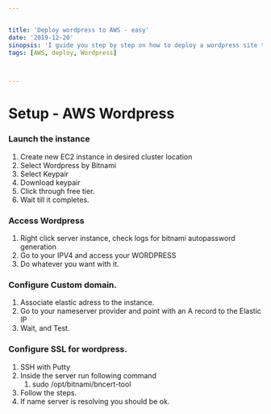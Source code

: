 ```yaml
---


title: 'Deploy wordpress to AWS - easy'
date: '2019-12-20'
sinopsis: 'I guide you step by step on how to deploy a wordpress site to aws'
tags: [AWS, deploy, Wordpress]



---
```



# Setup - AWS Wordpress

### Launch the instance
1. Create new EC2 instance in desired cluster location
2. Select Wordpress by Bitnami
3. Select Keypair
4. Download keypair
5. Click through free tier.
6. Wait till it completes.

### Access Wordpress
1. Right click server instance, check logs for bitnami autopassword generation
2. Go to your IPV4 and access your WORDPRESS
3. Do whatever you want with it.

### Configure Custom domain.
1. Associate elastic adress to the instance.
2. Go to your nameserver provider and point with an A record to the Elastic IP
3. Wait, and Test.

### Configure SSL for wordpress.
1. SSH with Putty
2. Inside the server run following command
   1. sudo /opt/bitnami/bncert-tool
3. Follow the steps.
4. If name server is resolving you should be ok.